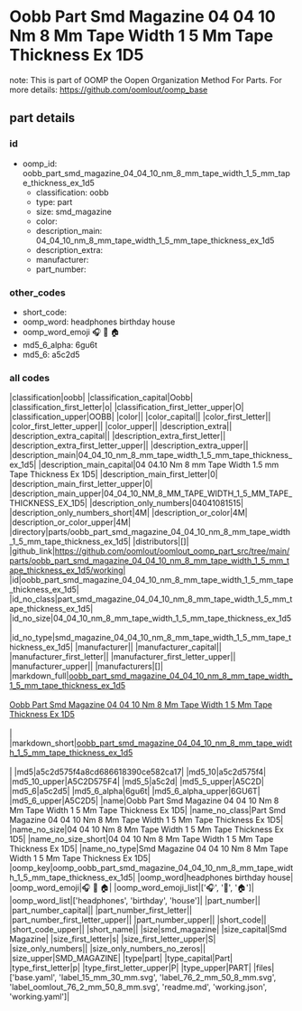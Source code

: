 # Oobb Part Smd Magazine 04 04 10 Nm 8 Mm Tape Width 1 5 Mm Tape Thickness Ex 1D5  

note: This is part of OOMP the Oopen Organization Method For Parts. For more details: https://github.com/oomlout/oomp_base

##  part details





### id
* oomp_id: oobb_part_smd_magazine_04_04_10_nm_8_mm_tape_width_1_5_mm_tape_thickness_ex_1d5
  * classification: oobb
  * type: part
  * size: smd_magazine
  * color: 
  * description_main: 04_04_10_nm_8_mm_tape_width_1_5_mm_tape_thickness_ex_1d5
  * description_extra: 
  * manufacturer: 
  * part_number: 

### other_codes
* short_code: 
* oomp_word: headphones birthday house
* oomp_word_emoji :headphones: :birthday: :house:
* md5_6_alpha: 6gu6t
* md5_6: a5c2d5

### all codes 
|classification|oobb|
|classification_capital|Oobb|
|classification_first_letter|o|
|classification_first_letter_upper|O|
|classification_upper|OOBB|
|color||
|color_capital||
|color_first_letter||
|color_first_letter_upper||
|color_upper||
|description_extra||
|description_extra_capital||
|description_extra_first_letter||
|description_extra_first_letter_upper||
|description_extra_upper||
|description_main|04_04_10_nm_8_mm_tape_width_1_5_mm_tape_thickness_ex_1d5|
|description_main_capital|04 04.10 Nm 8 mm Tape Width 1.5 mm Tape Thickness Ex 1D5|
|description_main_first_letter|0|
|description_main_first_letter_upper|0|
|description_main_upper|04_04_10_NM_8_MM_TAPE_WIDTH_1_5_MM_TAPE_THICKNESS_EX_1D5|
|description_only_numbers|04041081515|
|description_only_numbers_short|4M|
|description_or_color|4M|
|description_or_color_upper|4M|
|directory|parts/oobb_part_smd_magazine_04_04_10_nm_8_mm_tape_width_1_5_mm_tape_thickness_ex_1d5|
|distributors|[]|
|github_link|https://github.com/oomlout/oomlout_oomp_part_src/tree/main/parts/oobb_part_smd_magazine_04_04_10_nm_8_mm_tape_width_1_5_mm_tape_thickness_ex_1d5/working|
|id|oobb_part_smd_magazine_04_04_10_nm_8_mm_tape_width_1_5_mm_tape_thickness_ex_1d5|
|id_no_class|part_smd_magazine_04_04_10_nm_8_mm_tape_width_1_5_mm_tape_thickness_ex_1d5|
|id_no_size|04_04_10_nm_8_mm_tape_width_1_5_mm_tape_thickness_ex_1d5|
|id_no_type|smd_magazine_04_04_10_nm_8_mm_tape_width_1_5_mm_tape_thickness_ex_1d5|
|manufacturer||
|manufacturer_capital||
|manufacturer_first_letter||
|manufacturer_first_letter_upper||
|manufacturer_upper||
|manufacturers|[]|
|markdown_full|[oobb_part_smd_magazine_04_04_10_nm_8_mm_tape_width_1_5_mm_tape_thickness_ex_1d5](https://github.com/oomlout/oomlout_oomp_part_src/tree/main/parts/oobb_part_smd_magazine_04_04_10_nm_8_mm_tape_width_1_5_mm_tape_thickness_ex_1d5/working)<br>[](https://github.com/oomlout/oomlout_oomp_part_src/tree/main/parts/oobb_part_smd_magazine_04_04_10_nm_8_mm_tape_width_1_5_mm_tape_thickness_ex_1d5/working)<br>[Oobb Part Smd Magazine 04 04 10 Nm 8 Mm Tape Width 1 5 Mm Tape Thickness Ex 1D5](https://github.com/oomlout/oomlout_oomp_part_src/tree/main/parts/oobb_part_smd_magazine_04_04_10_nm_8_mm_tape_width_1_5_mm_tape_thickness_ex_1d5/working)<br><br>|
|markdown_short|[oobb_part_smd_magazine_04_04_10_nm_8_mm_tape_width_1_5_mm_tape_thickness_ex_1d5](https://github.com/oomlout/oomlout_oomp_part_src/tree/main/parts/oobb_part_smd_magazine_04_04_10_nm_8_mm_tape_width_1_5_mm_tape_thickness_ex_1d5/working)<br><br>|
|md5|a5c2d575f4a8cd686618390ce582ca17|
|md5_10|a5c2d575f4|
|md5_10_upper|A5C2D575F4|
|md5_5|a5c2d|
|md5_5_upper|A5C2D|
|md5_6|a5c2d5|
|md5_6_alpha|6gu6t|
|md5_6_alpha_upper|6GU6T|
|md5_6_upper|A5C2D5|
|name|Oobb Part Smd Magazine 04 04 10 Nm 8 Mm Tape Width 1 5 Mm Tape Thickness Ex 1D5|
|name_no_class|Part Smd Magazine 04 04 10 Nm 8 Mm Tape Width 1 5 Mm Tape Thickness Ex 1D5|
|name_no_size|04 04 10 Nm 8 Mm Tape Width 1 5 Mm Tape Thickness Ex 1D5|
|name_no_size_short|04 04 10 Nm 8 Mm Tape Width 1 5 Mm Tape Thickness Ex 1D5|
|name_no_type|Smd Magazine 04 04 10 Nm 8 Mm Tape Width 1 5 Mm Tape Thickness Ex 1D5|
|oomp_key|oomp_oobb_part_smd_magazine_04_04_10_nm_8_mm_tape_width_1_5_mm_tape_thickness_ex_1d5|
|oomp_word|headphones birthday house|
|oomp_word_emoji|:headphones: :birthday: :house:|
|oomp_word_emoji_list|[':headphones:', ':birthday:', ':house:']|
|oomp_word_list|['headphones', 'birthday', 'house']|
|part_number||
|part_number_capital||
|part_number_first_letter||
|part_number_first_letter_upper||
|part_number_upper||
|short_code||
|short_code_upper||
|short_name||
|size|smd_magazine|
|size_capital|Smd Magazine|
|size_first_letter|s|
|size_first_letter_upper|S|
|size_only_numbers||
|size_only_numbers_no_zeros||
|size_upper|SMD_MAGAZINE|
|type|part|
|type_capital|Part|
|type_first_letter|p|
|type_first_letter_upper|P|
|type_upper|PART|
|files|['base.yaml', 'label_15_mm_30_mm.svg', 'label_76_2_mm_50_8_mm.svg', 'label_oomlout_76_2_mm_50_8_mm.svg', 'readme.md', 'working.json', 'working.yaml']|
